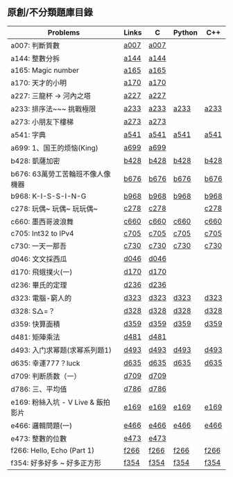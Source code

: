 ## 原創/不分類題庫目錄

|Problems|Links|C|Python|C++|
|-|-|-|-|-|
|a007: 判斷質數|[a007](Contents/a007/a007.md)|[a007](Contents/a007/a007.c)|||
|a144: 整數分拆|[a144](Contents/a144/a144.md)|[a144](Contents/a144/a144.c)|||
|a165: Magic number|[a165](Contents/a165/a165.md)|[a165](Contents/a165/a165.c)|||
|a170: 天才的小明|[a170](Contents/a170/a170.md)|[a170](Contents/a170/a170.c)|||
|a227: 三龍杯 -> 河內之塔|[a227](Contents/a227/a227.md)|[a227](Contents/a227/a227.c)|||
|a233: 排序法~~~ 挑戰極限|[a233](Contents/a233/a233.md)|[a233](Contents/a233/a233.c)|[a233](Contents/a233/a233.py)|[a233](Contents/a233/a233.cpp)|
|a273: 小朋友下樓梯|[a273](Contents/a273/a273.md)|[a273](Contents/a273/a273.c)|||
|a541: 字典|[a541](Contents/a541/a541.md)|[a541](Contents/a541/a541.c)|[a541](Contents/a541/a541.py)|[a541](Contents/a541/a541.cpp)|
|a699: 1、国王的烦恼(King)|[a699](Contents/a699/a699.md)|[a699](Contents/a699/a699.c)|||
|b428: 凱薩加密|[b428](Contents/b428/b428.md)|[b428](Contents/b428/b428.c)|[b428](Contents/b428/b428.py)|[b428](Contents/b428/b428.cpp)|
|b676: 63萬勞工苦輪班不像人像機器|[b676](Contents/b676/b676.md)|[b676](Contents/b676/b676.c)|[b676](Contents/b676/b676.py)|[b676](Contents/b676/b676.cpp)|
|b968: K-I-S-S-I-N-G|[b968](Contents/b968/b968.md)|[b968](Contents/b968/b968.c)|[b968](Contents/b968/b968.py)|[b968](Contents/b968/b968.cpp)|
|c278: 玩偶~ 玩偶~ 玩玩偶~|[c278](Contents/c278/c278.md)|[c278](Contents/c278/c278.c)||[c278](Contents/c278/c278.cpp)|
|c660: 墨西哥波浪舞|[c660](Contents/c660/c660.md)|[c660](Contents/c660/c660.c)|[c660](Contents/c660/c660.py)|[c660](Contents/c660/c660.cpp)|
|c705: Int32 to IPv4|[c705](Contents/c705/c705.md)|[c705](Contents/c705/c705.c)|[c705](Contents/c705/c705.py)|[c705](Contents/c705/c705.cpp)|
|c730: 一天一那吾|[c730](Contents/c730/c730.md)|[c730](Contents/c730/c730.c)|[c730](Contents/c730/c730.py)|[c730](Contents/c730/c730.cpp)|
|d046: 文文採西瓜|[d046](Contents/d046/d046.md)|[d046](Contents/d046/d046.c)|||
|d170: 飛蛾撲火(一)|[d170](Contents/d170/d170.md)|[d170](Contents/d170/d170.c)|||
|d236: 畢氏的定理|[d236](Contents/d236/d236.md)|[d236](Contents/d236/d236.c)|||
|d323: 電腦-窮人的|[d323](Contents/d323/d323.md)|[d323](Contents/d323/d323.c)|[d323](Contents/d323/d323.py)|[d323](Contents/d323/d323.cpp)|
|d328: S△=？|[d328](Contents/d328/d328.md)|[d328](Contents/d328/d328.c)|[d328](Contents/d328/d328.py)|[d328](Contents/d328/d328.cpp)|
|d359: 快算面積|[d359](Contents/d359/d359.md)|[d359](Contents/d359/d359.c)|[d359](Contents/d359/d359.py)|[d359](Contents/d359/d359.cpp)|
|d481: 矩陣乘法|[d481](Contents/d481/d481.md)|[d481](Contents/d481/d481.c)|||
|d493: 入门求幂题(求幂系列题1)|[d493](Contents/d493/d493.md)|[d493](Contents/d493/d493.c)|[d493](Contents/d493/d493.py)|[d493](Contents/d493/d493.cpp)|
|d635: 幸運777？luck|[d635](Contents/d635/d635.md)|[d635](Contents/d635/d635.c)|[d635](Contents/d635/d635.py)|[d635](Contents/d635/d635.cpp)|
|d709: 判断质数（一）|[d709](Contents/d709/d709.md)|[d709](Contents/d709/d709.c)|||
|d786: 三、平均值|[d786](Contents/d786/d786.md)|[d786](Contents/d786/d786.c)|||
|e169: 粉絲入坑 - V Live & 飯拍影片|[e169](Contents/e169/e169.md)|[e169](Contents/e169/e169.c)|[e169](Contents/e169/e169.py)|[e169](Contents/e169/e169.cpp)|
|e466: 邏輯問題(一)|[e466](Contents/e466/e466.md)|[e466](Contents/e466/e466.c)|[e466](Contents/e466/e466.py)|[e466](Contents/e466/e466.cpp)|
|e473: 整數的位數|[e473](Contents/e473/e473.md)|[e473](Contents/e473/e473.c)|||
|f266: Hello, Echo (Part 1)|[f266](Contents/f266/f266.md)|[f266](Contents/f266/f266.c)|[f266](Contents/f266/f266.py)|[f266](Contents/f266/f266.cpp)|
|f354: 好多好多 ~ 好多正方形|[f354](Contents/f354/f354.md)|[f354](Contents/f354/f354.c)|[f354](Contents/f354/f354.py)|[f354](Contents/f354/f354.cpp)|
